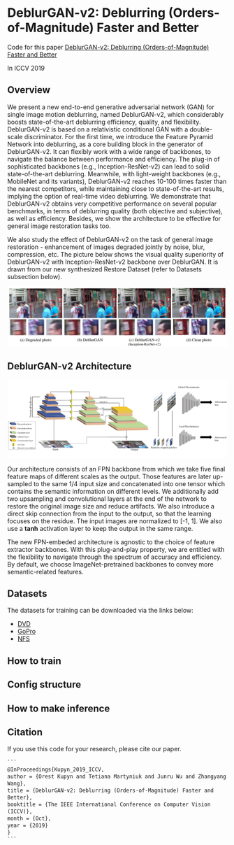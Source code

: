 # DeblurGAN-v2: Deblurring (Orders-of-Magnitude) Faster and Better

Code for this paper [DeblurGAN-v2: Deblurring (Orders-of-Magnitude) Faster and Better](https://arxiv.org/abs/1908.03826)

In ICCV 2019

## Overview

We present a new end-to-end generative adversarial network (GAN) for single image motion deblurring, named DeblurGAN-v2, which considerably boosts state-of-the-art deblurring efficiency, quality, and flexibility. DeblurGAN-v2 is based on a relativistic conditional GAN with a double-scale discriminator. For the first time, we introduce the Feature Pyramid Network into deblurring, as a core building block in the generator of DeblurGAN-v2. It can flexibly work with a wide range of backbones, to navigate the balance between performance and efficiency. The plug-in of sophisticated backbones (e.g., Inception-ResNet-v2) can lead to solid state-of-the-art deblurring. Meanwhile, with light-weight backbones (e.g., MobileNet and its variants), DeblurGAN-v2 reaches 10-100 times faster than the nearest competitors, while maintaining close to state-of-the-art results, implying the option of real-time video deblurring. We demonstrate that DeblurGAN-v2 obtains very competitive performance on several popular benchmarks, in terms of deblurring quality (both objective and subjective), as well as efficiency. Besides, we show the architecture to be effective for general image restoration tasks too.

We also study the effect of DeblurGAN-v2 on the task of general image restoration - enhancement of images degraded jointly by noise, blur, compression, etc. The picture below shows the visual quality superiority of DeblurGAN-v2 with Inception-ResNet-v2 backbone over DeblurGAN. It is drawn from our new synthesized Restore Dataset (refer to Datasets subsection below).

![](./doc_images/Restore_Dataset.png)

## DeblurGAN-v2 Architecture

![](./doc_images/pipeline.jpg)

Our architecture consists of an FPN backbone from which we take five final feature maps of different scales as the output. Those features are later up-sampled to the same 1/4 input size and concatenated into one tensor which contains the semantic information on different levels. We additionally add two upsampling and convolutional layers at the end of the network to restore the original image size  and reduce artifacts. We also introduce a direct skip connection from the input to the output, so that the learning focuses on the residue. The input images are normalized to \[-1, 1\]. We also use a **tanh** activation layer to keep the output in the same range.

The new FPN-embeded architecture is agnostic to the choice of feature extractor backbones. With this plug-and-play property, we are entitled with the flexibility to navigate through the spectrum of accuracy and efficiency. By default, we choose ImageNet-pretrained backbones to convey more semantic-related features. 

## Datasets

The datasets for training can be downloaded via the links below:
- [DVD](https://drive.google.com/file/d/1bpj9pCcZR_6-AHb5aNnev5lILQbH8GMZ/view)
- [GoPro](https://drive.google.com/file/d/1KStHiZn5TNm2mo3OLZLjnRvd0vVFCI0W/view)
- [NFS](https://drive.google.com/file/d/1Ut7qbQOrsTZCUJA_mJLptRMipD8sJzjy/view)

## How to train

## Config structure 

## How to make inference 

## Citation

If you use this code for your research, please cite our paper.

```
​```
@InProceedings{Kupyn_2019_ICCV,
author = {Orest Kupyn and Tetiana Martyniuk and Junru Wu and Zhangyang Wang},
title = {DeblurGAN-v2: Deblurring (Orders-of-Magnitude) Faster and Better},
booktitle = {The IEEE International Conference on Computer Vision (ICCV)},
month = {Oct},
year = {2019}
}
​```
```

